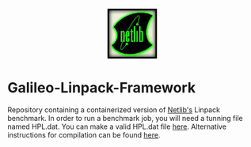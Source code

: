 <p align="center">
  <img src="https://github.com/GoHypernet/Galileo-Linpack-Framework/blob/main/netlib-logo.jpg" width="100">
</p>

# Galileo-Linpack-Framework

Repository containing a containerized version of [Netlib's](https://www.netlib.org) Linpack benchmark. In order to run a benchmark job, you will need a
tunning file named HPL.dat. You can make a valid HPL.dat file [here](https://www.advancedclustering.com/act_kb/tune-hpl-dat-file/). Alternative instructions for compilation can be found [here](https://gitlab.com/arm-hpc/packages/-/wikis/packages/hpl). 
